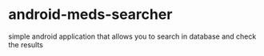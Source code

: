 android-meds-searcher
=====================

simple android application that allows you to search in database and check the results

